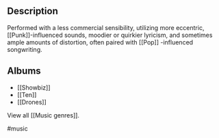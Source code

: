 ## Description
Performed with a less commercial sensibility, utilizing more eccentric, [[Punk]]-influenced sounds, moodier or quirkier lyricism, and sometimes ample amounts of distortion, often paired with [[Pop]] -influenced songwriting. 

## Albums
- [[Showbiz]] 
- [[Ten]] 
- [[Drones]] 

View all [[Music genres]].

#music